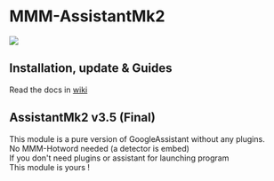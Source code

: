 # MMM-AssistantMk2
![](resources/AMk2_Big.png)

## Installation, update & Guides
Read the docs in [wiki](https://github.com/bugsounet/MMM-AssistantMk2/wiki)<br>

## AssistantMk2 v3.5 (Final)
This module is a pure version of GoogleAssistant without any plugins.<br>
No MMM-Hotword needed (a detector is embed)<br>
If you don't need plugins or assistant for launching program<br>
This module is yours !
